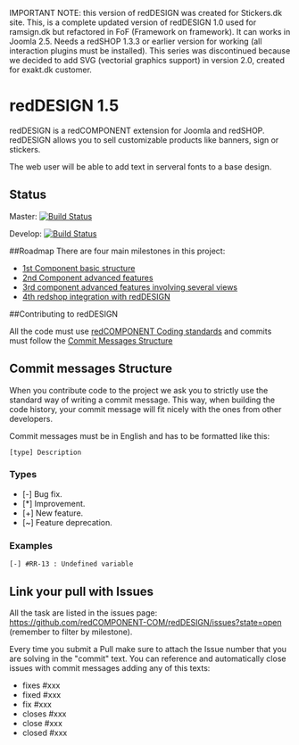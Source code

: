 
IMPORTANT NOTE: this version of redDESIGN was created for Stickers.dk site. This, is a complete updated version of redDESIGN 1.0 used for ramsign.dk but refactored in FoF (Framework on framework). It can works in Joomla 2.5. Needs a redSHOP 1.3.3 or earlier version for working (all interaction plugins must be installed). This series was discontinued because we decided to add SVG (vectorial graphics support) in version 2.0, created for exakt.dk customer.

# redDESIGN 1.5
redDESIGN is a redCOMPONENT extension for Joomla and redSHOP. redDESIGN allows you to sell customizable products like banners, sign or stickers. 

The web user will be able to add text in serveral fonts to a base design.


## Status
Master: [![Build Status](https://magnum.travis-ci.com/redCOMPONENT-COM/redDESIGN.png?branch=master&token=vxVVpxnq2ZPuMp3yebRz)](https://magnum.travis-ci.com/redCOMPONENT-COM/redDESIGN/)

Develop: [![Build Status](https://magnum.travis-ci.com/redCOMPONENT-COM/redDESIGN.png?branch=develop&token=vxVVpxnq2ZPuMp3yebRz)](https://magnum.travis-ci.com/redCOMPONENT-COM/redDESIGN/)


##Roadmap
There are four main milestones in this project:
- [1st Component basic structure](https://github.com/redCOMPONENT-COM/redDESIGN/issues?milestone=4&state=open)
- [2nd Component advanced features](https://github.com/redCOMPONENT-COM/redDESIGN/issues?milestone=5&state=open)
- [3rd component advanced features involving several views](https://github.com/redCOMPONENT-COM/redDESIGN/issues?milestone=7&state=open)
- [4th redshop integration with redDESIGN](https://github.com/redCOMPONENT-COM/redDESIGN/issues?milestone=6&state=open)

##Contributing to redDESIGN

All the code must use [redCOMPONENT Coding standards](https://github.com/redCOMPONENT-COM/documentation/blob/master/coding_standards/coding_standards.md "redCOMPONENT Coding standards") and commits must follow the [Commit Messages Structure](#CMM)  

<a name="CMM"></a> Commit messages Structure
----------------

When you contribute code to the project we ask you to strictly use the standard way of writing a commit message. This way, when building the code history, your commit message will fit nicely with the ones from other developers.  

Commit messages must be in English and has to be formatted like this:  

<code>[type] Description</code>  

### Types  

* [-] Bug fix.
* [*] Improvement.
* [+] New feature.
* [~] Feature deprecation.

### Examples  
<code>[-] #RR-13 : Undefined variable </code>  

## Link your pull with Issues
All the task are listed in the issues page: https://github.com/redCOMPONENT-COM/redDESIGN/issues?state=open (remember to filter by milestone).

Every time you submit a Pull make sure to attach the Issue number that you are solving in the "commit" text. You can reference and automatically close issues with commit messages adding any of this texts:

- fixes #xxx
- fixed #xxx
- fix #xxx
- closes #xxx
- close #xxx
- closed #xxx
